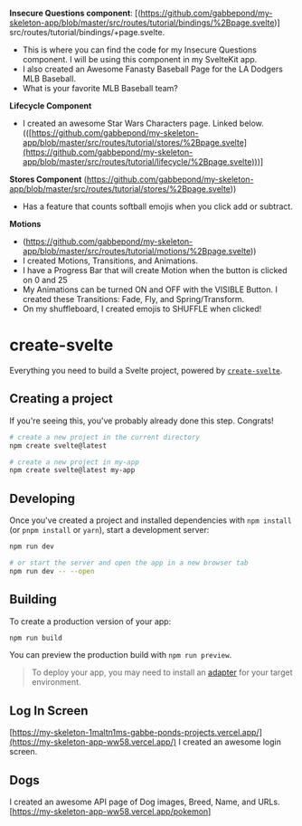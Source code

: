 
**Insecure Questions component**: [(https://github.com/gabbepond/my-skeleton-app/blob/master/src/routes/tutorial/bindings/%2Bpage.svelte)]
src/routes/tutorial/bindings/+page.svelte.
- This is where you can find the code for my Insecure Questions component. I will be using this component in my SvelteKit app.
- I also created an Awesome Fanasty Baseball Page for the LA Dodgers MLB Baseball.
- What is your favorite MLB Baseball team?


**Lifecycle Component**
- I created an awesome Star Wars Characters page. Linked below.
  (([https://github.com/gabbepond/my-skeleton-app/blob/master/src/routes/tutorial/stores/%2Bpage.svelte](https://github.com/gabbepond/my-skeleton-app/blob/master/src/routes/tutorial/lifecycle/%2Bpage.svelte)))]



 
 **Stores Component**
 (https://github.com/gabbepond/my-skeleton-app/blob/master/src/routes/tutorial/stores/%2Bpage.svelte))
  - Has a feature that counts softball emojis when you click add or subtract.


  **Motions**
 -   (https://github.com/gabbepond/my-skeleton-app/blob/master/src/routes/tutorial/motions/%2Bpage.svelte))
 -   I created Motions, Transitions, and Animations.
 -   I have a Progress Bar that will create Motion when the button is clicked on 0 and 25
 -   My Animations can be turned ON and OFF with the VISIBLE Button. I created these Transitions: Fade, Fly, and Spring/Transform.
 -   On my shuffleboard, I created emojis to SHUFFLE when clicked!

  
  

# create-svelte

Everything you need to build a Svelte project, powered by [`create-svelte`](https://github.com/sveltejs/kit/tree/main/packages/create-svelte).

## Creating a project

If you're seeing this, you've probably already done this step. Congrats!

```bash
# create a new project in the current directory
npm create svelte@latest

# create a new project in my-app
npm create svelte@latest my-app
```

## Developing

Once you've created a project and installed dependencies with `npm install` (or `pnpm install` or `yarn`), start a development server:

```bash
npm run dev

# or start the server and open the app in a new browser tab
npm run dev -- --open
```

## Building

To create a production version of your app:

```bash
npm run build
```

You can preview the production build with `npm run preview`.

> To deploy your app, you may need to install an [adapter](https://kit.svelte.dev/docs/adapters) for your target environment.


## Log In Screen
[https://my-skeleton-1maltn1ms-gabbe-ponds-projects.vercel.app/](https://my-skeleton-app-ww58.vercel.app/)
I created an awesome login screen.

## Dogs
I created an awesome API page of Dog images, Breed, Name, and URLs.
[https://my-skeleton-app-ww58.vercel.app/pokemon]
 




